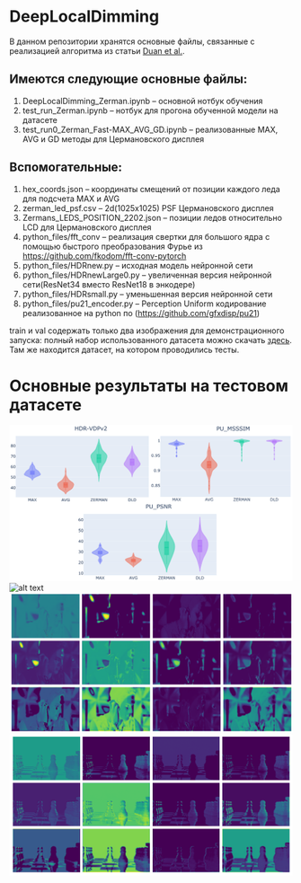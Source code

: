 # DeepLocalDimming
В данном репозитории хранятся основные файлы, связанные с реализацией алгоритма из статьи [Duan et al.](https://arxiv.org/abs/2008.08352). 
## Имеются следующие основные файлы:
1. DeepLocalDimming_Zerman.ipynb – основной нотбук обучения
2. test_run_Zerman.ipynb – нотбук для прогона обученной модели на датасете
3. test_run0_Zerman_Fast-MAX_AVG_GD.ipynb – реализованные MAX, AVG и GD методы для Цермановского дисплея

## Вспомогательные:
1. hex_coords.json – координаты смещений от позиции каждого леда для подсчета MAX и AVG 
2. zerman_led_psf.csv – 2d(1025x1025) PSF Цермановского дисплея
3. Zermans_LEDS_POSITION_2202.json – позиции ледов относительно LCD для Цермановского дисплея
4. python_files/fft_conv – реализация свертки для большого ядра с помощью быстрого преобразования Фурье из https://github.com/fkodom/fft-conv-pytorch
5. python_files/HDRnew.py – исходная модель нейронной сети
6. python_files/HDRnewLarge0.py – увеличенная версия нейронной сети(ResNet34 вместо ResNet18 в энкодере)
7. python_files/HDRsmall.py – уменьшенная версия нейронной сети
8. python_files/pu21_encoder.py – Perception Uniform кодирование реализованное на python по (https://github.com/gfxdisp/pu21)

train и val содержать только два изображения для демонстрационного запуска:
полный набор использованного датасета можно скачать [здесь](https://drive.google.com/drive/folders/1ClFe0j3kKY7VPp4aVUH3SOETHztCkLcf?usp=sharing). Там же находится датасет, на котором проводились тесты. 

# Основные результаты на тестовом датасете
![alt text](result_images/metrics_4_result.png "Результаты на тестовом датасет на целевых метриках")
![alt text](result_images/full_4_examples.png "Примеры реконструкций")
![alt text](result_images/dj_nn_outputs.png "Некоторые выходы 1, 2 и 3 слоя нейронной сети")
![alt text](result_images/chess_nn_outputs.png "Некоторые выходы 1, 2 и 3 слоя нейронной сети")



